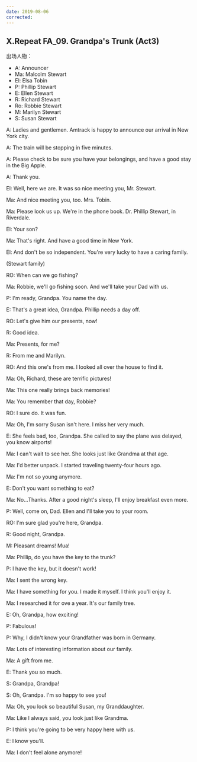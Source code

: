 ```yaml
---
date: 2019-08-06
corrected:
---
```


## X.Repeat FA_09. Grandpa's Trunk (Act3)

出场人物：

- A: Announcer
- Ma: Malcolm Stewart
- El: Elsa Tobin
- P: Phillip Stewart
- E: Ellen Stewart
- R: Richard Stewart
- Ro: Robbie Stewart
- M: Marilyn Stewart
- S: Susan Stewart

A: Ladies and gentlemen. Amtrack is happy to announce our arrival in New York city.

A: The train will be stopping in five minutes.

A: Please check to be sure you have your belongings, and have a good stay in the Big Apple.

A: Thank you.

El: Well, here we are. It was so nice meeting you, Mr. Stewart.

Ma: And nice meeting you, too. Mrs. Tobin.

Ma: Please look us up. We're in the phone book. Dr. Phillip Stewart, in Riverdale.

El: Your son?

Ma: That's right. And have a good time in New York.

El: And don't be so independent. You're very lucky to have a caring family.

(Stewart family)

RO: When can we go fishing?

Ma: Robbie, we'll go fishing soon. And we'll take your Dad with us.

P: I'm ready, Grandpa. You name the day.

E: That's a great idea, Grandpa. Phillip needs a day off.

RO: Let's give him our presents, now!

R: Good idea.

Ma: Presents, for me?

R: From me and Marilyn.

RO: And this one's from me. I looked all over the house to find it.

Ma: Oh, Richard, these are terrific pictures!

Ma: This one really brings back memories!

Ma: You remember that day, Robbie?

RO: I sure do. It was fun.

Ma: Oh, I'm sorry Susan isn't here. I miss her very much.

E: She feels bad, too, Grandpa. She called to say the plane was delayed, you know airports!

Ma: I can't wait to see her. She looks just like Grandma at that age.

Ma: I'd better unpack. I started traveling twenty-four hours ago.

Ma: I'm not so young anymore.

E: Don't you want something to eat?

Ma: No...Thanks. After a good night's sleep, I'll enjoy breakfast even more.

P: Well, come on, Dad. Ellen and I'll take you to your room.

RO: I'm sure glad you're here, Grandpa.

R: Good night, Grandpa.

M: Pleasant dreams! Mua!

Ma: Phillip, do you have the key to the trunk?

P: I have the key, but it doesn't work!

Ma: I sent the wrong key.

Ma: I have something for you. I made it myself. I think you'll enjoy it.

Ma: I researched it for ove a year. It's our family tree.

E: Oh, Grandpa, how exciting!

P: Fabulous!

P: Why, I didn't know your Grandfather was born in Germany.

Ma: Lots of interesting information about our family.

Ma: A gift from me.

E: Thank you so much.

S: Grandpa, Grandpa!

S: Oh, Grandpa. I'm so happy to see you!

Ma: Oh, you look so beautiful Susan, my Granddaughter.

Ma: Like I always said, you look just like Grandma.

P: I think you're going to be very happy here with us.

E: I know you'll.

Ma: I don't feel alone anymore!
